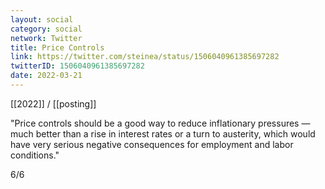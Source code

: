 ```yaml
---
layout: social
category: social
network: Twitter
title: Price Controls
link: https://twitter.com/steinea/status/1506040961385697282
twitterID: 1506040961385697282
date: 2022-03-21
---
```


[[2022]] / [[posting]]

"Price controls should be a good way to reduce inflationary pressures — much better than a rise in interest rates or a turn to austerity, which would have very serious negative consequences for employment and labor conditions."

6/6
